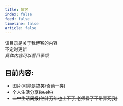 ```yaml
---
title: 博客
index: false
feed: false
timeline: false
article: false
---
```


该目录是关于我博客的内容   
不定时更新   
*具体内容可以看目录哦*      

## 目前内容:       
- 图片<s>(可能是搞笑/奇葩一类)</s>   
- 个人生活分享<s>(bushi)</s>    
- <s>二中生活周报(估计万年也上不了,老师看了不带弄死我)</s>   
   